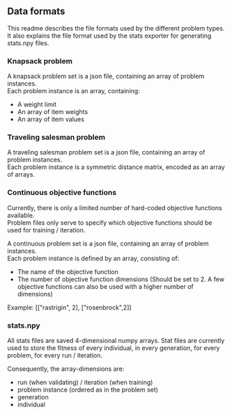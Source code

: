## Data formats

This readme describes the file formats used by the different problem types.  
It also explains the file format used by the stats exporter for generating stats.npy files.

### Knapsack problem

A knapsack problem set is a json file, containing an array of problem instances.  
Each problem instance is an array, containing:
* A weight limit
* An array of item weights
* An array of item values

### Traveling salesman problem

A traveling salesman problem set is a json file, containing an array of problem instances.  
Each problem instance is a symmetric distance matrix, encoded as an array of arrays.

### Continuous objective functions

Currently, there is only a limited number of hard-coded objective functions available.  
Problem files only serve to specify which objective functions should be used for training / iteration.

A continuous problem set is a json file, containing an array of problem instances.  
Each problem instance is defined by an array, consisting of:

* The name of the objective function
* The number of objective function dimensions (Should be set to 2. A few objective functions can also be used with a higher number of dimensions)

Example: [["rastrigin", 2], ["rosenbrock",2]]

### stats.npy

All stats files are saved 4-dimensional numpy arrays. Stat files are currently used to store the fitness of every individual, in every generation, for every problem, for every run / iteration.

Consequently, the array-dimensions are:

* run (when validating) / iteration (when training)
* problem instance (ordered as in the problem set)
* generation
* individual
